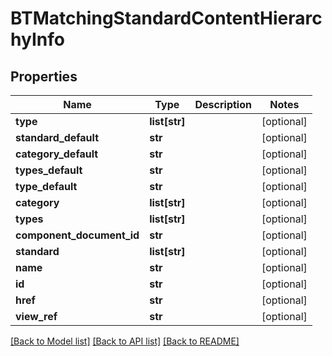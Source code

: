 # BTMatchingStandardContentHierarchyInfo

## Properties
Name | Type | Description | Notes
------------ | ------------- | ------------- | -------------
**type** | **list[str]** |  | [optional] 
**standard_default** | **str** |  | [optional] 
**category_default** | **str** |  | [optional] 
**types_default** | **str** |  | [optional] 
**type_default** | **str** |  | [optional] 
**category** | **list[str]** |  | [optional] 
**types** | **list[str]** |  | [optional] 
**component_document_id** | **str** |  | [optional] 
**standard** | **list[str]** |  | [optional] 
**name** | **str** |  | [optional] 
**id** | **str** |  | [optional] 
**href** | **str** |  | [optional] 
**view_ref** | **str** |  | [optional] 

[[Back to Model list]](../README.md#documentation-for-models) [[Back to API list]](../README.md#documentation-for-api-endpoints) [[Back to README]](../README.md)


